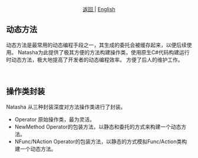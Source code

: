 <p align="center">
 <a href="https://natasha.dotnetcore.xyz/"> 返回 </a> |  <a href="https://natasha.dotnetcore.xyz/en/log/index.html"> English </a>
</p> 

## 动态方法

动态方法是最常用的动态编程手段之一，其生成的委托会被缓存起来，以便后续使用。
Natasha为此提供了极其方便的方法构建操作类，使用原生C#代码构建运行时动态方法，极大地提高了开发者的动态编程效率。
方便了后人的维护工作。  

<br/>

## 操作类封装

Natasha 从三种封装深度对方法操作类进行了封装。  

- Operator 原始操作类，最为灵活。
- NewMethod Operator的包装方法，以静态和委托的方式来构建一个动态方法。
- NFunc/NAction Operator的包装方法，以静态的方式模拟Func/Action类构建一个动态方法。

